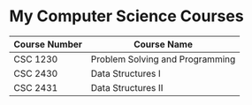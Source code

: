 # My Computer Science Courses

| Course Number   | Course Name                    |
|-----------------|--------------------------------|
| CSC 1230        | Problem Solving and Programming|
| CSC 2430        | Data Structures I              |
| CSC 2431        | Data Structures II             |
